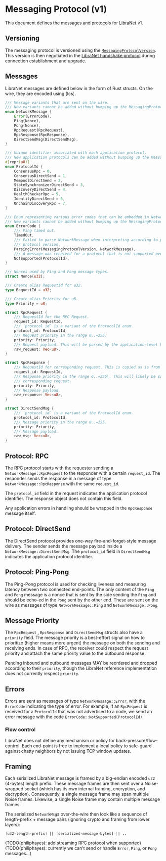 # Messaging Protocol (v1)

This document defines the messages and protocols for [LibraNet](spec.md) v1.

## Versioning

The messaging protocol is versioned using the [`MessagingProtocolVersion`](handshake-v1.md#data-structures). This version is then negotiated in the [LibraNet handshake protocol](handshake-v1.md) during connection establishment and upgrade.

## Messages

LibraNet messages are defined below in the form of Rust structs. On the wire, they are encoded using [lcs].

```rust
/// Message variants that are sent on the wire.
/// New variants cannot be added without bumping up the MessagingProtocolVersion.
enum NetworkMessage {
    Error(ErrorCode),
    Ping(Nonce),
    Pong(Nonce),
    RpcRequest(RpcRequest),
    RpcResponse(RpcResponse),
    DirectSendMsg(DirectSendMsg),
}

/// Unique identifier associated with each application protocol.
/// New application protocols can be added without bumping up the MessagingProtocolVersion.
#[repr(u8)]
enum ProtocolId {
    ConsensusRpc = 0,
    ConsensusDirectSend = 1,
    MempoolDirectSend = 2,
    StateSynchronizerDirectSend = 3,
    DiscoveryDirectSend = 4,
    HealthCheckerRpc = 5,
    IdentityDirectSend = 6,
    OnchainDiscoveryRpc = 7,
}

/// Enum representing various error codes that can be embedded in NetworkMessage.
/// New variants cannot be added without bumping up the MessagingProtocolVersion.
enum ErrorCode {
    /// Ping timed out.
    TimedOut,
    /// Failed to parse NetworkMessage when interpreting according to provided
    /// protocol version.
    ParsingError(MessagingProtocolVersion, NetworkMessage),
    /// A message was received for a protocol that is not supported over this connection.
    NotSupported(ProtocolId),
}

/// Nonces used by Ping and Pong message types.
struct Nonce(u32);

/// Create alias RequestId for u32.
type RequestId = u32;

/// Create alias Priority for u8.
type Priority = u8;

struct RpcRequest {
    /// RequestId for the RPC Request.
    request_id: RequestId,
    /// `protocol_id` is a variant of the ProtocolId enum.
    protocol_id: ProtocolId,
    /// Request priority in the range 0..=255.
    priority: Priority,
    /// Request payload. This will be parsed by the application-level handler.
    raw_request: Vec<u8>,
}

struct RpcResponse {
    /// RequestId for corresponding request. This is copied as is from the RpcRequest.
    request_id: RequestId,
    /// Response priority in the range 0..=255\. This will likely be same as the priority of
    /// corresponding request.
    priority: Priority,
    /// Response payload.
    raw_response: Vec<u8>,
}

struct DirectSendMsg {
    /// `protocol_id` is a variant of the ProtocolId enum.
    protocol_id: ProtocolId,
    /// Message priority in the range 0..=255.
    priority: Priority,
    /// Message payload.
    raw_msg: Vec<u8>,
}
```

## Protocol: RPC

The RPC protocol starts with the requester sending a `NetworkMessage::RpcRequest` to the responder with a certain `request_id`. The responder sends the response in a message of type `NetworkMessage::RpcResponse` with the same `request_id`.

The `protocol_id` field in the request indicates the application protocol identifier. The response object does not contain this field.

Any application errors in handling should be wrapped in the `RpcResponse` message itself.

## Protocol: DirectSend

The DirectSend protocol provides one-way fire-and-forget-style message delivery. The sender sends the message payload inside a `NetworkMessage::DirectSendMsg`. The `protocol_id` field in `DirectSendMsg` indicates the application protocol identifier.

## Protocol: Ping-Pong

The Ping-Pong protocol is used for checking liveness and measuring latency between two connected end-points. The only content of the `Ping` and `Pong` message is a nonce that is sent by the side sending the `Ping` and should be echo-ed in the `Pong` sent by the other end. These are sent on the wire as messages of type `NetworkMessage::Ping` and `NetworkMessage::Pong`.

## Message Priority

The `RpcRequest` , `RpcResponse` and `DirectSendMsg` structs also have a `priority` field. The message priority is a best-effort signal on how to prioritize (higher means more urgent) the message on both the sending and receiving ends. In case of RPC, the receiver could respect the request priority and attach the same priority value to the outbound response.

Pending inbound and outbound messages MAY be reordered and dropped according to their `priority`, though the LibraNet reference implementation does not currently respect `priority`.

## Errors

Errors are sent as messages of type `NetworkMessage::Error`, with the `ErrorCode` indicating the type of error. For example, if an `RpcRequest` is received for a `ProtocolId` that was not advertised to a node, we send an error message with the code `ErrorCode::NotSupported(ProtocolId)`.

### Flow control

LibraNet does not define any mechanism or policy for back-pressure/flow-control. Each end-point is free to implement a local policy to safe-guard against chatty neighbors by not issuing TCP window updates.

## Framing

Each serialized LibraNet message is framed by a big-endian encoded `u32` (4-bytes) length prefix. These message frames are then sent over a Noise-wrapped socket (which has its own internal framing, encryption, and decryption). Consequently, a single message frame may span multiple Noise frames. Likewise, a single Noise frame may contain multiple message frames.

The serialized `NetworkMsg`s over-the-wire then look like a sequence of length-prefix + message pairs (ignoring crypto and framing from lower layers):

```
[u32-length-prefix] || [serialized-message-bytes] || ..
```

(TODO(philiphayes): add streaming RPC protocol when supported)
(TODO(philiphayes): currently we can't send or handle `Error`, `Ping`, or `Pong` messages...)
